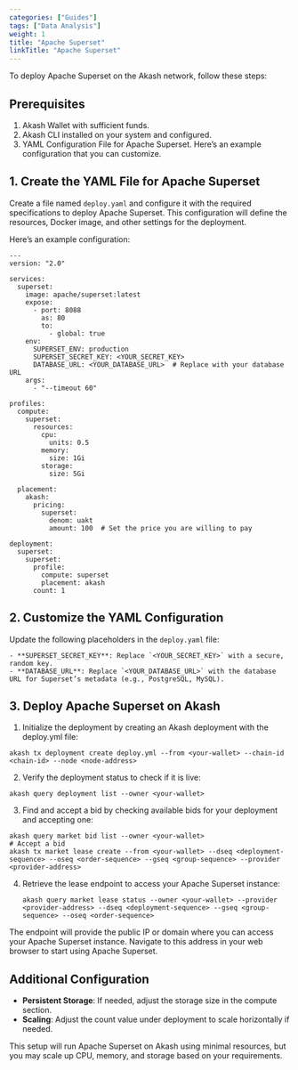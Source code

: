 ```yaml
---
categories: ["Guides"]
tags: ["Data Analysis"]
weight: 1
title: "Apache Superset"
linkTitle: "Apache Superset"
---
```


To deploy Apache Superset on the Akash network, follow these steps:

## Prerequisites

1. Akash Wallet with sufficient funds.
2. Akash CLI installed on your system and configured.
3. YAML Configuration File for Apache Superset. Here’s an example configuration that you can customize.

## 1. Create the YAML File for Apache Superset

Create a file named `deploy.yaml` and configure it with the required specifications to deploy Apache Superset. This configuration will define the resources, Docker image, and other settings for the deployment.

Here’s an example configuration:

```
---
version: "2.0"

services:
  superset:
    image: apache/superset:latest
    expose:
      - port: 8088
        as: 80
        to:
          - global: true
    env:
      SUPERSET_ENV: production
      SUPERSET_SECRET_KEY: <YOUR_SECRET_KEY>
      DATABASE_URL: <YOUR_DATABASE_URL>  # Replace with your database URL
    args:
      - "--timeout 60"

profiles:
  compute:
    superset:
      resources:
        cpu:
          units: 0.5
        memory:
          size: 1Gi
        storage:
          size: 5Gi

  placement:
    akash:
      pricing:
        superset:
          denom: uakt
          amount: 100  # Set the price you are willing to pay

deployment:
  superset:
    superset:
      profile:
        compute: superset
        placement: akash
      count: 1
```

## 2. Customize the YAML Configuration

Update the following placeholders in the `deploy.yaml` file:

    - **SUPERSET_SECRET_KEY**: Replace `<YOUR_SECRET_KEY>` with a secure, random key.
    - **DATABASE_URL**: Replace `<YOUR_DATABASE_URL>` with the database URL for Superset’s metadata (e.g., PostgreSQL, MySQL).

## 3. Deploy Apache Superset on Akash

1. Initialize the deployment by creating an Akash deployment with the deploy.yml file:

```
akash tx deployment create deploy.yml --from <your-wallet> --chain-id <chain-id> --node <node-address>
```

2. Verify the deployment status to check if it is live:

```
akash query deployment list --owner <your-wallet>
```

3. Find and accept a bid by checking available bids for your deployment and accepting one:

```
akash query market bid list --owner <your-wallet>
# Accept a bid
akash tx market lease create --from <your-wallet> --dseq <deployment-sequence> --oseq <order-sequence> --gseq <group-sequence> --provider <provider-address>
```

4. Retrieve the lease endpoint to access your Apache Superset instance:

    ```
    akash query market lease status --owner <your-wallet> --provider <provider-address> --dseq <deployment-sequence> --gseq <group-sequence> --oseq <order-sequence>
    ```
The endpoint will provide the public IP or domain where you can access your Apache Superset instance. Navigate to this address in your web browser to start using Apache Superset.

## Additional Configuration

- **Persistent Storage**: If needed, adjust the storage size in the compute section.
- **Scaling**: Adjust the count value under deployment to scale horizontally if needed.

This setup will run Apache Superset on Akash using minimal resources, but you may scale up CPU, memory, and storage based on your requirements.

